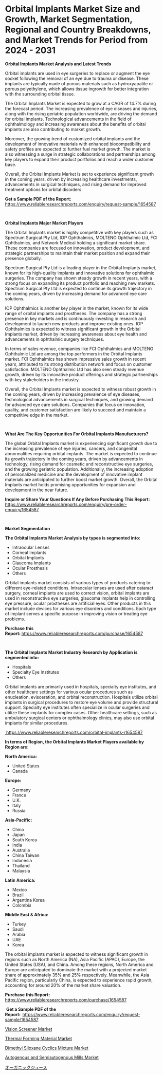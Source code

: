 <p><h1>Orbital Implants Market Size and Growth, Market Segmentation, Regional and Country Breakdowns, and Market Trends for Period from 2024 -  2031</h1></p><p><strong>Orbital Implants Market Analysis and Latest Trends</strong></p>
<p><p>Orbital implants are used in eye surgeries to replace or augment the eye socket following the removal of an eye due to trauma or disease. These implants are typically made of porous materials such as hydroxyapatite or porous polyethylene, which allows tissue ingrowth for better integration with the surrounding orbital tissue.</p><p>The Orbital Implants Market is expected to grow at a CAGR of 14.7% during the forecast period. The increasing prevalence of eye diseases and injuries, along with the rising geriatric population worldwide, are driving the demand for orbital implants. Technological advancements in the field of ophthalmology and increasing awareness about the benefits of orbital implants are also contributing to market growth.</p><p>Moreover, the growing trend of customized orbital implants and the development of innovative materials with enhanced biocompatibility and safety profiles are expected to further fuel market growth. The market is also witnessing a surge in strategic collaborations and partnerships among key players to expand their product portfolios and reach a wider customer base.</p><p>Overall, the Orbital Implants Market is set to experience significant growth in the coming years, driven by increasing healthcare investments, advancements in surgical techniques, and rising demand for improved treatment options for orbital disorders.</p></p>
<p><strong>Get a Sample PDF of the Report:&nbsp;</strong> <a href="https://www.reliableresearchreports.com/enquiry/request-sample/1654587">https://www.reliableresearchreports.com/enquiry/request-sample/1654587</a></p>
<p>&nbsp;</p>
<p><strong>Orbital Implants Major Market Players</strong></p>
<p><p>The Orbital Implants market is highly competitive with key players such as Spectrum Surgical Pty Ltd, IOP Ophthalmics, MOLTENO Ophthalmic Ltd, FCI Ophthalmics, and Network Medical holding a significant market share. These companies are focused on innovation, product development, and strategic partnerships to maintain their market position and expand their presence globally.</p><p>Spectrum Surgical Pty Ltd is a leading player in the Orbital Implants market, known for its high-quality implants and innovative solutions for ophthalmic surgeries. The company has shown steady growth in recent years, with a strong focus on expanding its product portfolio and reaching new markets. Spectrum Surgical Pty Ltd is expected to continue its growth trajectory in the coming years, driven by increasing demand for advanced eye care solutions.</p><p>IOP Ophthalmics is another key player in the market, known for its wide range of orbital implants and prostheses. The company has a strong presence in key markets and is continuously investing in research and development to launch new products and improve existing ones. IOP Ophthalmics is expected to witness significant growth in the Orbital Implants market, driven by increasing awareness about eye health and advancements in ophthalmic surgery techniques.</p><p>In terms of sales revenue, companies like FCI Ophthalmics and MOLTENO Ophthalmic Ltd are among the top performers in the Orbital Implants market. FCI Ophthalmics has shown impressive sales growth in recent years, attributed to its strong distribution network and focus on customer satisfaction. MOLTENO Ophthalmic Ltd has also seen steady revenue growth, driven by its innovative product offerings and strategic partnerships with key stakeholders in the industry.</p><p>Overall, the Orbital Implants market is expected to witness robust growth in the coming years, driven by increasing prevalence of eye diseases, technological advancements in surgical techniques, and growing demand for advanced eye care solutions. Companies that focus on innovation, quality, and customer satisfaction are likely to succeed and maintain a competitive edge in the market.</p></p>
<p>&nbsp;</p>
<p><strong>What Are The Key Opportunities For Orbital Implants Manufacturers?</strong></p>
<p><p>The global Orbital Implants market is experiencing significant growth due to the increasing prevalence of eye injuries, cancers, and congenital abnormalities requiring orbital implants. The market is expected to continue its growth trajectory in the coming years, driven by advancements in technology, rising demand for cosmetic and reconstructive eye surgeries, and the growing geriatric population. Additionally, the increasing adoption of personalized medicine and the development of innovative implant materials are anticipated to further boost market growth. Overall, the Orbital Implants market holds promising opportunities for expansion and development in the near future.</p></p>
<p><strong>Inquire or Share Your Questions If Any Before Purchasing This Report:</strong> <a href="https://www.reliableresearchreports.com/enquiry/pre-order-enquiry/1654587">https://www.reliableresearchreports.com/enquiry/pre-order-enquiry/1654587</a></p>
<p>&nbsp;</p>
<p><strong>Market Segmentation</strong></p>
<p><strong>The Orbital Implants Market Analysis by types is segmented into:</strong></p>
<p><ul><li>Intraocular Lenses</li><li>Corneal Implants</li><li>Orbital Implants</li><li>Glaucoma Implants</li><li>Ocular Prosthesis</li><li>Others</li></ul></p>
<p><p>Orbital implants market consists of various types of products catering to different eye-related conditions. Intraocular lenses are used after cataract surgery, corneal implants are used to correct vision, orbital implants are used in reconstructive eye surgeries, glaucoma implants help in controlling eye pressure, ocular prostheses are artificial eyes. Other products in this market include devices for various eye disorders and conditions. Each type of implant serves a specific purpose in improving vision or treating eye problems.</p></p>
<p><strong>Purchase this Report:&nbsp;</strong><a href="https://www.reliableresearchreports.com/purchase/1654587">https://www.reliableresearchreports.com/purchase/1654587</a></p>
<p>&nbsp;</p>
<p><strong>The Orbital Implants Market Industry Research by Application is segmented into:</strong></p>
<p><ul><li>Hospitals</li><li>Specialty Eye Institutes</li><li>Others</li></ul></p>
<p><p>Orbital implants are primarily used in hospitals, specialty eye institutes, and other healthcare settings for various ocular procedures such as enucleation, evisceration, and orbital reconstruction. Hospitals utilize orbital implants in surgical procedures to restore eye volume and provide structural support. Specialty eye institutes often specialize in ocular surgeries and utilize these implants for complex cases. Other healthcare settings, such as ambulatory surgical centers or ophthalmology clinics, may also use orbital implants for similar procedures.</p></p>
<p><a href="https://www.reliableresearchreports.com/orbital-implants-r1654587">&nbsp;https://www.reliableresearchreports.com/orbital-implants-r1654587</a></p>
<p><strong>In terms of Region, the Orbital Implants Market Players available by Region are:</strong></p>
<p>
    <p> <strong> North America: </strong>
        <ul>
            <li>United States</li>
            <li>Canada</li>
        </ul>
        </p> 
    <p> <strong> Europe: </strong>
        <ul>
            <li>Germany</li>
            <li>France</li>
            <li>U.K.</li>
            <li>Italy</li>
            <li>Russia</li>
        </ul>
        </p> 
    <p> <strong> Asia-Pacific: </strong>
        <ul>
            <li>China</li>
            <li>Japan</li>
            <li>South Korea</li>
            <li>India</li>
            <li>Australia</li>
            <li>China Taiwan</li>
            <li>Indonesia</li>
            <li>Thailand</li>
            <li>Malaysia</li>
        </ul>
        </p> 
    <p> <strong> Latin America: </strong>
        <ul>
            <li>Mexico</li>
            <li>Brazil</li>
            <li>Argentina Korea</li>
            <li>Colombia</li>
        </ul>
        </p> 
    <p> <strong> Middle East & Africa: </strong>
        <ul>
            <li>Turkey</li>
            <li>Saudi</li>
            <li>Arabia</li>
            <li>UAE</li>
            <li>Korea</li>
        </ul>
    </p>
    </p>
<p><p>The orbital implants market is expected to witness significant growth in regions such as North America (NA), Asia Pacific (APAC), Europe, the United States (USA), and China. Among these regions, North America and Europe are anticipated to dominate the market with a projected market share of approximately 35% and 25% respectively. Meanwhile, the Asia Pacific region, particularly China, is expected to experience rapid growth, accounting for around 20% of the market share valuation.</p></p>
<p><strong>Purchase this Report: </strong><a href="https://www.reliableresearchreports.com/purchase/1654587">https://www.reliableresearchreports.com/purchase/1654587</a></p>
<p>&nbsp;<strong>Get a Sample PDF of the Report:&nbsp;&nbsp;</strong><a href="https://www.reliableresearchreports.com/enquiry/request-sample/1654587">https://www.reliableresearchreports.com/enquiry/request-sample/1654587</a></p>
<p><strong></strong></p>
<p><p><a href="https://github.com/nicholepatriciadoylenwnrjr0/Market-Research-Report-List-2/blob/main/vision-screener-market.md">Vision Screener Market</a></p><p><a href="https://issuu.com/reportprime-2/docs/thermal-forming-material-market-size-2030.pptx">Thermal Forming Material Market</a></p><p><a href="https://issuu.com/reportprime-2/docs/dimethyl-siloxane-cyclics-mixture-market-size-2030">Dimethyl Siloxane Cyclics Mixture Market</a></p><p><a href="https://www.linkedin.com/pulse/autogenous-semiautogenous-mills-market-competitive-analysis-do1ve?trackingId=WdrOyUpzoDn%2F0xTaALxEwg%3D%3D">Autogenous and Semiautogenous Mills Market</a></p><p><a href="https://github.com/nemesis2824/Market-Research-Report-List-1/blob/main/918997751359.md">オーガニックジュース</a></p></p>